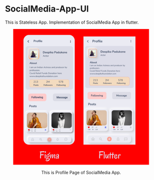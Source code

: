 # SocialMedia-App-UI
This is Stateless App. Implementation of SocialMedia App in flutter.

<p align="center">
  <img src="https://github.com/sanskruti-shahu/SocialMedia-App-UI/blob/main/socialapp/lib/assets/images/Figmaflutter1.png" width="450" height = "450"/>
</p>

<p align="center">
  This is Profile Page of SocialMedia App.
</p>
